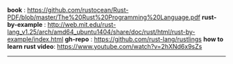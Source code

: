 
**book** : https://github.com/rustocean/Rust-PDF/blob/master/The%20Rust%20Programming%20Language.pdf
**rust-by-example** : http://web.mit.edu/rust-lang_v1.25/arch/amd64_ubuntu1404/share/doc/rust/html/rust-by-example/index.html
**gh-repo** : https://github.com/rust-lang/rustlings
**how to learn rust video**: https://www.youtube.com/watch?v=2hXNd6x9sZs

---


